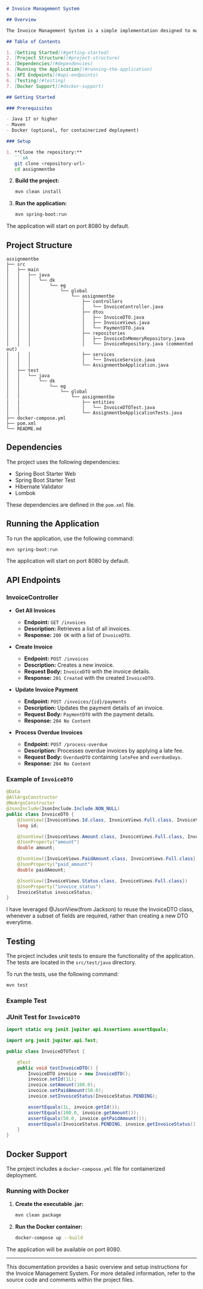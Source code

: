 
```markdown
# Invoice Management System

## Overview

The Invoice Management System is a simple implementation designed to manage invoices. It provides functionalities to create, retrieve, update, and delete invoices. The system is built using Spring Boot and includes in-memory storage for invoices.

## Table of Contents

1. [Getting Started](#getting-started)
2. [Project Structure](#project-structure)
3. [Dependencies](#dependencies)
4. [Running the Application](#running-the-application)
5. [API Endpoints](#api-endpoints)
6. [Testing](#testing)
7. [Docker Support](#docker-support)

## Getting Started

### Prerequisites

- Java 17 or higher
- Maven
- Docker (optional, for containerized deployment)

### Setup

1. **Clone the repository:**
   ```sh
   git clone <repository-url>
   cd assignmentbe
   ```

2. **Build the project:**
   ```sh
   mvn clean install
   ```

3. **Run the application:**
   ```sh
   mvn spring-boot:run
   ```

The application will start on port 8080 by default.

## Project Structure

```
assignmentbe
├── src
│   ├── main
│   │   ├── java
│   │   │   └── dk
│   │   │       └── eg
│   │   │           └── global
│   │   │               └── assignmentbe
│   │   │                   ├── controllers
│   │   │                   │   └── InvoiceController.java
│   │   │                   ├── dtos
│   │   │                   │   ├── InvoiceDTO.java
│   │   │                   │   ├── InvoiceViews.java
│   │   │                   │   └── PaymentDTO.java
│   │   │                   ├── repositories
│   │   │                   │   ├── InvoiceInMemoryRepository.java
│   │   │                   │   └── InvoiceRepository.java (commented out)
│   │   │                   ├── services
│   │   │                   │   └── InvoiceService.java
│   │   │                   └── AssignmentbeApplication.java
│   ├── test
│   │   └── java
│   │       └── dk
│   │           └── eg
│   │               └── global
│   │                   └── assignmentbe
|   |                       ├── entities
│   │                       │   └── InvoiceDTOTest.java
│   │                       └── AssignmentbeApplicationTests.java
├── docker-compose.yml
├── pom.xml
└── README.md
```

## Dependencies

The project uses the following dependencies:

- Spring Boot Starter Web
- Spring Boot Starter Test
- Hibernate Validator
- Lombok

These dependencies are defined in the `pom.xml` file.

## Running the Application

To run the application, use the following command:

```sh
mvn spring-boot:run
```

The application will start on port 8080 by default.

## API Endpoints

### InvoiceController

- **Get All Invoices**
  - **Endpoint:** `GET /invoices`
  - **Description:** Retrieves a list of all invoices.
  - **Response:** `200 OK` with a list of `InvoiceDTO`.

- **Create Invoice**
  - **Endpoint:** `POST /invoices`
  - **Description:** Creates a new invoice.
  - **Request Body:** `InvoiceDTO` with the invoice details.
  - **Response:** `201 Created` with the created `InvoiceDTO`.

- **Update Invoice Payment**
  - **Endpoint:** `POST /invoices/{id}/payments`
  - **Description:** Updates the payment details of an invoice.
  - **Request Body:** `PaymentDTO` with the payment details.
  - **Response:** `204 No Content`

- **Process Overdue Invoices**
  - **Endpoint:** `POST /process-overdue`
  - **Description:** Processes overdue invoices by applying a late fee.
  - **Request Body:** `OverdueDTO` containing `lateFee` and `overdueDays`.
  - **Response:** `204 No Content`

### Example of `InvoiceDTO`

```java
@Data
@AllArgsConstructor
@NoArgsConstructor
@JsonInclude(JsonInclude.Include.NON_NULL)
public class InvoiceDTO {
    @JsonView({InvoiceViews.Id.class, InvoiceViews.Full.class, InvoiceViews.ToCreate.class})
    long id;

    @JsonView({InvoiceViews.Amount.class, InvoiceViews.Full.class, InvoiceViews.ToCreate.class})
    @JsonProperty("amount")
    double amount;

    @JsonView({InvoiceViews.PaidAmount.class, InvoiceViews.Full.class})
    @JsonProperty("paid_amount")
    double paidAmount;

    @JsonView({InvoiceViews.Status.class, InvoiceViews.Full.class})
    @JsonProperty("invoice_status")
    InvoiceStatus invoiceStatus;
}
```

I have leveraged @JsonView(from Jackson) to reuse the InvoiceDTO class, whenever a subset of fields are required, rather than creating a new DTO everytime.

## Testing

The project includes unit tests to ensure the functionality of the application. The tests are located in the `src/test/java` directory.

To run the tests, use the following command:

```sh
mvn test
```

### Example Test

### JUnit Test for `InvoiceDTO`

```java
import static org.junit.jupiter.api.Assertions.assertEquals;

import org.junit.jupiter.api.Test;

public class InvoiceDTOTest {

    @Test
    public void testInvoiceDTO() {
        InvoiceDTO invoice = new InvoiceDTO();
        invoice.setId(1L);
        invoice.setAmount(100.0);
        invoice.setPaidAmount(50.0);
        invoice.setInvoiceStatus(InvoiceStatus.PENDING);

        assertEquals(1L, invoice.getId());
        assertEquals(100.0, invoice.getAmount());
        assertEquals(50.0, invoice.getPaidAmount());
        assertEquals(InvoiceStatus.PENDING, invoice.getInvoiceStatus());
    }
}
```

## Docker Support

The project includes a `docker-compose.yml` file for containerized deployment.

### Running with Docker

1. **Create the executable .jar:**
   ```sh
   mvn clean package
   ```

2. **Run the Docker container:**
   ```sh
   docker-compose up --build
   ```

The application will be available on port 8080.

---

This documentation provides a basic overview and setup instructions for the Invoice Management System. For more detailed information, refer to the source code and comments within the project files.
```

